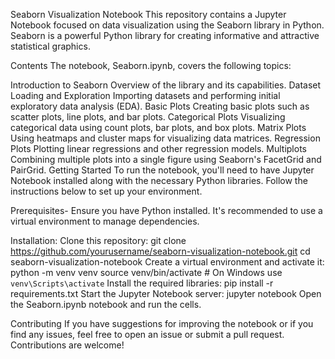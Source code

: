 Seaborn Visualization Notebook
This repository contains a Jupyter Notebook focused on data visualization using the Seaborn library in Python. Seaborn is a powerful Python library for creating informative and attractive statistical graphics.

Contents
The notebook, Seaborn.ipynb, covers the following topics:

Introduction to Seaborn
Overview of the library and its capabilities.
Dataset Loading and Exploration
Importing datasets and performing initial exploratory data analysis (EDA).
Basic Plots
Creating basic plots such as scatter plots, line plots, and bar plots.
Categorical Plots
Visualizing categorical data using count plots, bar plots, and box plots.
Matrix Plots
Using heatmaps and cluster maps for visualizing data matrices.
Regression Plots
Plotting linear regressions and other regression models.
Multiplots
Combining multiple plots into a single figure using Seaborn's FacetGrid and PairGrid.
Getting Started
To run the notebook, you'll need to have Jupyter Notebook installed along with the necessary Python libraries. Follow the instructions below to set up your environment.

Prerequisites-
Ensure you have Python installed. It's recommended to use a virtual environment to manage dependencies.

Installation:
Clone this repository:
git clone https://github.com/yourusername/seaborn-visualization-notebook.git
cd seaborn-visualization-notebook
Create a virtual environment and activate it:
python -m venv venv
source venv/bin/activate  # On Windows use `venv\Scripts\activate`
Install the required libraries:
pip install -r requirements.txt
Start the Jupyter Notebook server:
jupyter notebook
Open the Seaborn.ipynb notebook and run the cells.

Contributing
If you have suggestions for improving the notebook or if you find any issues, feel free to open an issue or submit a pull request. Contributions are welcome!
